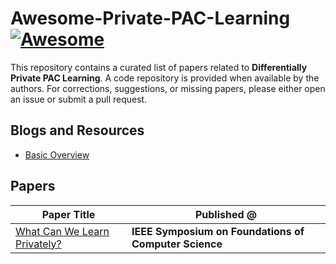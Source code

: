 # Awesome-Private-PAC-Learning [![Awesome](https://awesome.re/badge.svg)](https://awesome.re)

This repository contains a curated list of papers related to **Differentially Private PAC Learning**. A code repository is provided when available by the authors. For corrections, suggestions, or missing papers, please either open an issue or submit a pull request.

## Blogs and Resources

- [Basic Overview](https://differentialprivacy.org/private-pac/)

## Papers

| **Paper Title** | **Published @** |
| --------------- | -------------- |
| [What Can We Learn Privately?](https://arxiv.org/abs/0803.0924) | **IEEE Symposium on Foundations of Computer Science** |